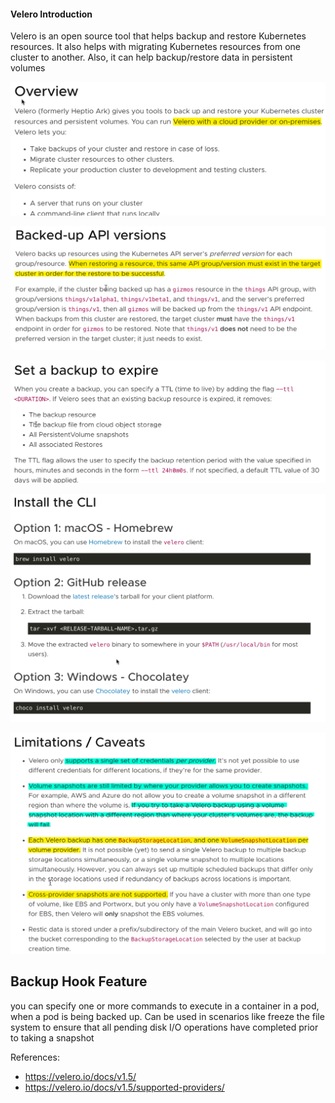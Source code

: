 
#### Velero Introduction ####

Velero is an open source tool that helps backup and restore Kubernetes resources. It also helps with migrating Kubernetes resources from one cluster to another. Also, it can help backup/restore data in persistent volumes

![Overview](images/Overview.png)


![Overview](images/backed-up-API-versions.png)


![Overview](images/velero-ttl.png)


![Overview](images/installation.png)


![Overview](images/Limitations.png)


## Backup Hook Feature ##
you can specify one or more commands to execute in a container in a pod, when a pod is being backed up. Can be used in scenarios like freeze the file system to ensure that all pending disk I/O operations have completed prior to taking a snapshot


References:
- https://velero.io/docs/v1.5/
- https://velero.io/docs/v1.5/supported-providers/

